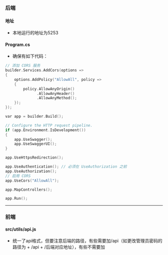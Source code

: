 ### 后端
#### 地址
- 本地运行的地址为5253
#### Program.cs
- 确保有如下代码：
```c
// 添加 CORS 服务
builder.Services.AddCors(options =>
{
    options.AddPolicy("AllowAll", policy =>
    {
        policy.AllowAnyOrigin()
              .AllowAnyHeader()
              .AllowAnyMethod();
    });
});

var app = builder.Build();

// Configure the HTTP request pipeline.
if (app.Environment.IsDevelopment())
{
    app.UseSwagger();
    app.UseSwaggerUI();
}

app.UseHttpsRedirection();

app.UseAuthentication(); // 必须在 UseAuthorization 之前
app.UseAuthorization();
// 启用 CORS
app.UseCors("AllowAll");

app.MapControllers();

app.Run();

```

---

### 前端
#### src/utils/api.js
- 统一了api格式，但要注意后端的路径，有些需要加/api（如更改管理员密码的路径为<baseAdminApi> + /api + /后端对应地址），有些不需要加